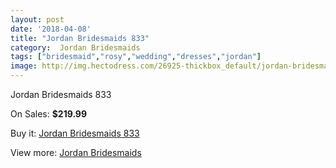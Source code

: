 ```yaml
---
layout: post
date: '2018-04-08'
title: "Jordan Bridesmaids 833"
category:  Jordan Bridesmaids
tags: ["bridesmaid","rosy","wedding","dresses","jordan"]
image: http://img.hectodress.com/26925-thickbox_default/jordan-bridesmaids-833.jpg
---
```

Jordan Bridesmaids 833

On Sales: **$219.99**
<a href="https://www.hectodress.com/-jordan-bridesmaids/12524-jordan-bridesmaids-833.html"><amp-img layout="responsive" width="600" height="600" src="//img.hectodress.com/26925-thickbox_default/jordan-bridesmaids-833.jpg" alt="Jordan Bridesmaids 833 0" /></a>
<a href="https://www.hectodress.com/-jordan-bridesmaids/12524-jordan-bridesmaids-833.html"><amp-img layout="responsive" width="600" height="600" src="//img.hectodress.com/26926-thickbox_default/jordan-bridesmaids-833.jpg" alt="Jordan Bridesmaids 833 1" /></a>

Buy it: [Jordan Bridesmaids 833](https://www.hectodress.com/-jordan-bridesmaids/12524-jordan-bridesmaids-833.html "Jordan Bridesmaids 833")

View more: [ Jordan Bridesmaids](https://www.hectodress.com/191--jordan-bridesmaids " Jordan Bridesmaids")